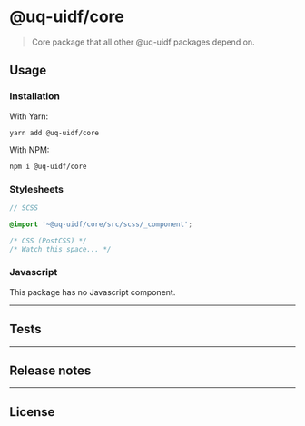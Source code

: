 # @uq-uidf/core

> Core package that all other @uq-uidf packages depend on.

## Usage

### Installation

With Yarn:  
```shell
yarn add @uq-uidf/core
```

With NPM:  
```shell
npm i @uq-uidf/core
```

### Stylesheets

```scss
// SCSS

@import '~@uq-uidf/core/src/scss/_component';
```

```css
/* CSS (PostCSS) */
/* Watch this space... */
```

### Javascript

This package has no Javascript component.

---

## Tests

---

## Release notes

---

## License
